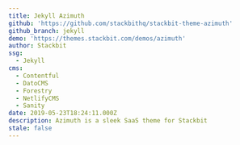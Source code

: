 ```yaml
---
title: Jekyll Azimuth
github: 'https://github.com/stackbithq/stackbit-theme-azimuth'
github_branch: jekyll
demo: 'https://themes.stackbit.com/demos/azimuth'
author: Stackbit
ssg:
  - Jekyll
cms:
  - Contentful
  - DatoCMS
  - Forestry
  - NetlifyCMS
  - Sanity
date: 2019-05-23T18:24:11.000Z
description: Azimuth is a sleek SaaS theme for Stackbit
stale: false
---
```

